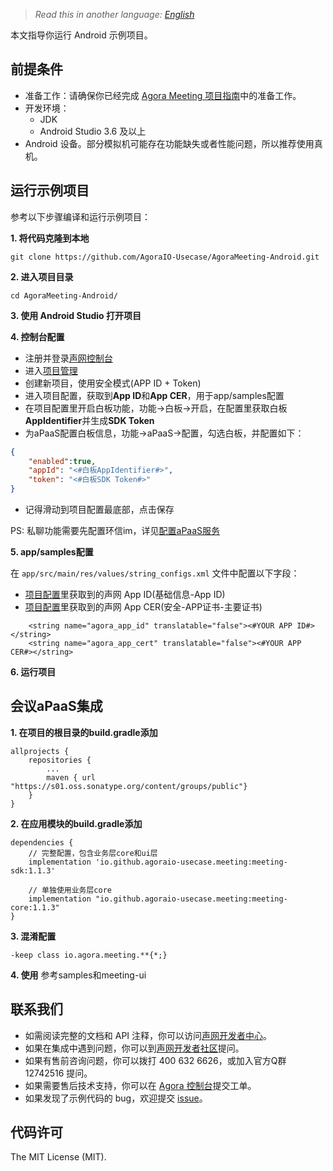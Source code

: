 ﻿> *Read this in another language: [English](README.en.md)*本文指导你运行 Android 示例项目。## 前提条件- 准备工作：请确保你已经完成 [Agora Meeting 项目指南](https://github.com/AgoraIO-Usecase/AgoraMeeting/blob/master/README.zh.md)中的准备工作。- 开发环境：  - JDK  - Android Studio 3.6 及以上- Android 设备。部分模拟机可能存在功能缺失或者性能问题，所以推荐使用真机。## 运行示例项目参考以下步骤编译和运行示例项目：**1. 将代码克隆到本地**```git clone https://github.com/AgoraIO-Usecase/AgoraMeeting-Android.git```**2. 进入项目目录**```cd AgoraMeeting-Android/```**3. 使用 Android Studio 打开项目****4. 控制台配置**- 注册并登录[声网控制台](https://console.agora.io/)- 进入[项目管理](https://console.agora.io/projects)- 创建新项目，使用安全模式(APP ID + Token)- 进入项目配置，获取到**App ID**和**App CER**，用于app/samples配置- 在项目配置里开启白板功能，功能->白板->开启，在配置里获取白板**AppIdentifier**并生成**SDK Token**- 为aPaaS配置白板信息，功能->aPaaS->配置，勾选白板，并配置如下：```json{	"enabled":true,	"appId": "<#白板AppIdentifier#>",	"token": "<#白板SDK Token#>"}```- 记得滑动到项目配置最底部，点击保存PS: 私聊功能需要先配置环信im，详见[配置aPaaS服务](https://docs.agora.io/cn/agora-class/agora_class_prep?platform=Web)**5. app/samples配置**在 `app/src/main/res/values/string_configs.xml` 文件中配置以下字段：- [项目配置](https://console.agora.io/project)里获取到的声网 App ID(基础信息-App ID)- [项目配置](https://console.agora.io/project)里获取到的声网 App CER(安全-APP证书-主要证书)```    <string name="agora_app_id" translatable="false"><#YOUR APP ID#></string>    <string name="agora_app_cert" translatable="false"><#YOUR APP CER#></string>```**6. 运行项目**## 会议aPaaS集成**1. 在项目的根目录的build.gradle添加**```allprojects {    repositories {        ...        maven { url "https://s01.oss.sonatype.org/content/groups/public"}    }}```**2. 在应用模块的build.gradle添加**```dependencies {    // 完整配置，包含业务层core和ui层    implementation 'io.github.agoraio-usecase.meeting:meeting-sdk:1.1.3'        // 单独使用业务层core    implementation "io.github.agoraio-usecase.meeting:meeting-core:1.1.3"}```**3. 混淆配置**```-keep class io.agora.meeting.**{*;}```**4. 使用**参考samples和meeting-ui## 联系我们- 如需阅读完整的文档和 API 注释，你可以访问[声网开发者中心](https://docs.agora.io/cn/)。- 如果在集成中遇到问题，你可以到[声网开发者社区](https://dev.agora.io/cn/)提问。- 如果有售前咨询问题，你可以拨打 400 632 6626，或加入官方Q群 12742516 提问。- 如果需要售后技术支持，你可以在 [Agora 控制台](https://dashboard.agora.io/)提交工单。- 如果发现了示例代码的 bug，欢迎提交 [issue](https://github.com/AgoraIO-Usecase/AgoraMeeting/issues)。## 代码许可The MIT License (MIT).